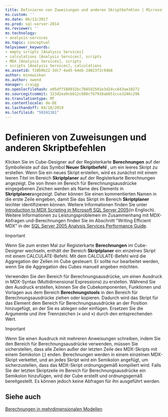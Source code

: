 ```yaml
---
title: Definieren von Zuweisungen und anderen Skriptbefehlen | Microsoft-Dokumentation
ms.custom: ''
ms.date: 06/13/2017
ms.prod: sql-server-2014
ms.reviewer: ''
ms.technology:
- analysis-services
ms.topic: conceptual
helpviewer_keywords:
- empty scripts [Analysis Services]
- calculations [Analysis Services], scripts
- MDX [Analysis Services], scripts
- scripts [Analysis Services], calculations
ms.assetid: f28b9b22-3dc7-4a45-b4eb-2d023f2c94b8
author: minewiskan
ms.author: owend
manager: craigg
ms.openlocfilehash: e95dff588932bc7885d2501e3d24cc643ae10272
ms.sourcegitcommit: 323d2ea9cb812c688cfb7918ab651cce3246c296
ms.translationtype: MT
ms.contentlocale: de-DE
ms.lasthandoff: 04/18/2019
ms.locfileid: "59241161"
---
```

# <a name="define-assignments-and-other-script-commands"></a>Definieren von Zuweisungen und anderen Skriptbefehlen
  Klicken Sie im Cube-Designer auf der Registerkarte **Berechnungen** auf der Symbolleiste auf das Symbol **Neuer Skriptbefehl** , um ein leeres Skript zu erstellen. Wenn Sie ein neues Skript erstellen, wird es zunächst mit einem leeren Titel im Bereich **Skriptplaner** auf der Registerkarte Berechnungen angezeigt. Die von Ihnen im Bereich für Berechnungsausdrücke eingegebenen Zeichen werden als Name des Elements in **Skriptplaner**angezeigt. Daher können Sie einen kommentierten Namen in die erste Zeile eingeben, damit Sie das Skript im Bereich **Skriptplaner** leichter identifizieren können. Weitere Informationen finden Sie unter [Introduction to MDX Scripting in Microsoft SQL Server 2005](https://go.microsoft.com/fwlink/?LinkId=81892)(in Englisch). Weitere Informationen zu Leistungsproblemen im Zusammenhang mit MDX-Abfragen und-Berechnungen finden Sie im Abschnitt "Writing Efficient MDX" in der [SQL Server 2005 Analysis Services Performance Guide](https://docsbay.net/Microsoft-SQL-Server-2005-Analysis-Services-Performance-Guide).  
  
> [!IMPORTANT]  
>  Wenn Sie zum ersten Mal zur Registerkarte **Berechnungen** im Cube-Designer wechseln, enthält der Bereich **Skriptplaner** ein einzelnes Skript mit einem CALCULATE-Befehl. Mit dem CALCULATE-Befehl wird die Aggregation der Zellen im Cube gesteuert. Er sollte nur bearbeitet werden, wenn Sie die Aggregation des Cubes manuell angeben möchten.  
  
 Verwenden Sie den Bereich für Berechnungsausdrücke, um einen Ausdruck in MDX-Syntax (Multidimensional Expressions) zu erstellen. Während Sie den Ausdruck erstellen, können Sie die Cubekomponenten, Funktionen und Vorlagen aus dem Bereich **Berechnungstools** in den Bereich für Berechnungsausdrücke ziehen oder kopieren. Dadurch wird das Skript für das Element dem Bereich für Berechnungsausdrücke an der Position hinzugefügt, an der Sie es ablegen oder einfügen. Ersetzen Sie die Argumente und ihre Trennzeichen (« und ») durch den entsprechenden Wert.  
  
> [!IMPORTANT]  
>  Wenn Sie einen Ausdruck mit mehreren Anweisungen schreiben, indem Sie den Bereich für Berechnungsausdrücke verwenden, müssen Sie sicherstellen, dass alle Zeilen außer der letzten Zeile des MDX-Skripts mit einem Semikolon (;) enden. Berechnungen werden in einem einzelnen MDX-Skript verkettet, und an jedes Skript wird ein Semikolon angefügt, um sicherzustellen, dass das MDX-Skript ordnungsgemäß kompiliert wird. Falls Sie der letzten Skriptzeile im Bereich für Berechnungsausdrücke ein Semikolon hinzufügen, wird der Cube erstellt und ordnungsgemäß bereitgestellt. Es können jedoch keine Abfragen für ihn ausgeführt werden.  
  
## <a name="see-also"></a>Siehe auch  
 [Berechnungen in mehrdimensionalen Modellen](calculations-in-multidimensional-models.md)  
  
  
